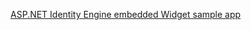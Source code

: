[ASP.NET Identity Engine embedded Widget sample app](https://github.com/okta/okta-idx-dotnet/tree/master/samples/samples-aspnet/embedded-sign-in-widget)

